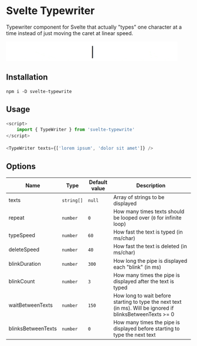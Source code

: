 # Svelte Typewriter

Typewriter component for Svelte that actually "types" one character at a time instead of just moving the caret at linear speed.

![](preview.gif)

## Installation

```shell
npm i -D svelte-typewrite
```

## Usage

```js
<script>
    import { TypeWriter } from 'svelte-typewrite'
</script>

<TypeWriter texts={['lorem ipsum', 'dolor sit amet']} />
```

## Options

| Name | Type | Default value | Description |
| --- | --- | --- | --- |
| texts | `string[]` | `null` | Array of strings to be displayed |
| repeat | `number` | `0` | How many times texts should be looped over (`0` for infinite loop) |
| typeSpeed | `number` | `60` | How fast the text is typed (in ms/char) |
| deleteSpeed | `number` | `40` | How fast the text is deleted (in ms/char) |
| blinkDuration | `number` | `300` | How long the pipe is displayed each "blink" (in ms) |
| blinkCount | `number` | `3` | How many times the pipe is displayed after the text is typed |
| waitBetweenTexts | `number` | `150` | How long to wait before starting to type the next text (in ms). Will be ignored if blinksBetweenTexts >= 0 |
| blinksBetweenTexts | `number` | `0` | How many times the pipe is displayed before starting to type the next text |